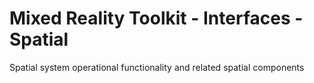 # Mixed Reality Toolkit - Interfaces - Spatial

Spatial system operational functionality and related spatial components